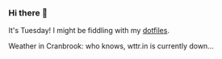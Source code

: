 ### Hi there :wave:

It's Tuesday! I might be fiddling with my [dotfiles](https://github.com/bewuethr/dotfiles).

Weather in Cranbrook: who knows, wttr.in is currently down...

